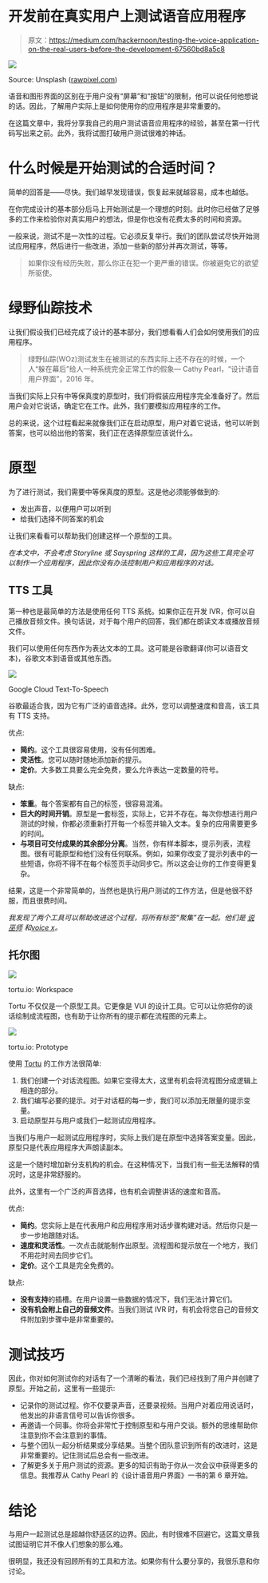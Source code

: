 # 开发前在真实用户上测试语音应用程序

> 原文：<https://medium.com/hackernoon/testing-the-voice-application-on-the-real-users-before-the-development-67560bd8a5c8>

![](img/cd6a5172f5d7112754e500840fc94f16.png)

Source: Unsplash ([rawpixel.com](https://medium.com/u/7ef7644c61e0?source=post_page-----67560bd8a5c8--------------------------------))

语音和图形界面的区别在于用户没有“屏幕”和“按钮”的限制，他可以说任何他想说的话。因此，了解用户实际上是如何使用你的应用程序是非常重要的。

在这篇文章中，我将分享我自己的用户测试语音应用程序的经验，甚至在第一行代码写出来之前。此外，我将试图打破用户测试很难的神话。

# 什么时候是开始测试的合适时间？

简单的回答是——尽快。我们越早发现错误，恢复起来就越容易，成本也越低。

在你完成设计的基本部分后马上开始测试是一个理想的时刻。此时你已经做了足够多的工作来检验你对真实用户的想法，但是你也没有花费太多的时间和资源。

一般来说，测试不是一次性的过程。它必须反复举行。我们的团队尝试尽快开始测试应用程序，然后进行一些改进，添加一些新的部分并再次测试，等等。

> 如果你没有经历失败，那么你正在犯一个更严重的错误。你被避免它的欲望所驱使。

# 绿野仙踪技术

让我们假设我们已经完成了设计的基本部分，我们想看看人们会如何使用我们的应用程序。

> 绿野仙踪(WOz)测试发生在被测试的东西实际上还不存在的时候，一个人“躲在幕后”给人一种系统完全正常工作的假象— Cathy Pearl，“设计语音用户界面”，2016 年。

当我们实际上只有中等保真度的原型时，我们将假装应用程序完全准备好了。然后用户会对它说话，确定它在工作。此外，我们要模拟应用程序的工作。

总的来说，这个过程看起来就像我们正在启动原型，用户对着它说话，他可以听到答案，也可以给出他的答案，我们正在选择原型应该说什么。

# 原型

为了进行测试，我们需要中等保真度的原型。这是他必须能够做到的:

*   发出声音，以便用户可以听到
*   给我们选择不同答案的机会

让我们来看看可以帮助我们创建这样一个原型的工具。

*在本文中，不会考虑 Storyline 或 Sayspring 这样的工具，因为这些工具完全可以制作一个应用程序，因此你没有办法控制用户和应用程序的对话。*

## TTS 工具

第一种也是最简单的方法是使用任何 TTS 系统。如果你正在开发 IVR，你可以自己播放音频文件。换句话说，对于每个用户的回答，我们都在朗读文本或播放音频文件。

我们可以使用任何东西作为表达文本的工具。这可能是谷歌翻译(你可以语音文本)，谷歌文本到语音或其他东西。

![](img/ad8cad51d307dcbc9dcc953267576d4e.png)

Google Cloud Text-To-Speech

谷歌最适合我，因为它有广泛的语音选择。此外，您可以调整速度和音高，该工具有 TTS 支持。

优点:

*   **简约**。这个工具很容易使用，没有任何困难。
*   **灵活性**。您可以随时随地添加新的提示。
*   **定价**。大多数工具要么完全免费，要么允许表达一定数量的符号。

缺点:

*   **笨重**。每个答案都有自己的标签，很容易混淆。
*   **巨大的时间开销**。原型是一套标签，实际上，它并不存在。每次你想进行用户测试的时候，你都必须重新打开每一个标签并输入文本。复杂的应用需要更多的时间。
*   **与项目可交付成果的其余部分分离**。当然，你有样本脚本，提示列表，流程图。很有可能原型和他们没有任何联系。例如，如果你改变了提示列表中的一些短语，你将不得不在每个标签页手动同步它。所以这会让你的工作变得更复杂。

结果，这是一个非常简单的，当然也是执行用户测试的工作方法，但是他很不舒服，而且很费时间。

*我发现了两个工具可以帮助改进这个过程，将所有标签“聚集”在一起。他们是* [*说巫师*](https://github.com/bensauer/saywizard) *和*[*voice x*](https://anilkk.github.io/voicex/)*。*

## 托尔图

![](img/09656d5a04482ef463daf71a1cd573a9.png)

tortu.io: Workspace

Tortu 不仅仅是一个原型工具。它更像是 VUI 的设计工具。它可以让你把你的谈话绘制成流程图，也有助于让你所有的提示都在流程图的元素上。

![](img/72dad689c62decb5362eee99135fa6f7.png)

tortu.io: Prototype

使用 [Tortu](https://tortu.io) 的工作方法很简单:

1.  我们创建一个对话流程图。如果它变得太大，这里有机会将流程图分成逻辑上相连的部分。
2.  我们编写必要的提示。对于对话框的每一步，我们可以添加无限量的提示变量。
3.  启动原型并与用户或我们一起测试应用程序。

当我们与用户一起测试应用程序时，实际上我们是在原型中选择答案变量。因此，原型只是代表应用程序大声朗读副本。

这是一个随时增加新分支机构的机会。在这种情况下，当我们有一些无法解释的情况时，这是非常舒服的。

此外，这里有一个广泛的声音选择，也有机会调整讲话的速度和音高。

优点:

*   **简约**。您实际上是在代表用户和应用程序用对话步骤构建对话。然后你只是一步一步地跟随对话。
*   **速度和灵活性**。一次点击就能制作出原型。流程图和提示放在一个地方，我们不用花时间去同步它们。
*   **定价**。这个工具是完全免费的。

缺点:

*   **没有支持**的插槽。在用户设置一些数据的情况下，我们无法计算它们。
*   **没有机会附上自己的音频文件**。当我们测试 IVR 时，有机会将您自己的音频文件附加到步骤中是非常重要的。

# 测试技巧

因此，你对如何测试你的对话有了一个清晰的看法，我们已经找到了用户并创建了原型。开始之前，这里有一些提示:

*   记录你的测试过程。你不仅要录声音，还要录视频。当用户对着应用说话时，他发出的非语言信号可以告诉你很多。
*   再邀请一个同事。你将会非常忙于控制原型和与用户交谈。额外的思维帮助你注意到你不会注意到的事情。
*   与整个团队一起分析结果或分享结果。当整个团队意识到所有的改进时，这是非常重要的。记住测试后总会有一些改进。
*   了解更多关于用户测试的资源。更多的知识有助于你从一次会议中获得更多的信息。我推荐从 Cathy Pearl 的《设计语音用户界面》一书的第 6 章开始。

# 结论

与用户一起测试总是超越你舒适区的边界。因此，有时很难不回避它。这篇文章我试图证明它并不像人们想象的那么难。

很明显，我还没有回顾所有的工具和方法。如果你有什么要分享的，我很乐意和你讨论。